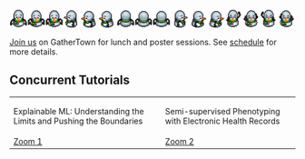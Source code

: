<div class="gather-town">
    <img class="gather-town-avatar" src="/static/images/gather-avatar.png" alt="gather town avatar"/>
    <p class="gather-town-text"><a href="https://gather.town/app/j4TbOZN9zwDb9xsP/CHIL" target="_blank" rel="noopener">Join us</a> on GatherTown for lunch and poster sessions. See <a href="/calendar.html#tab-schedule" rel="noopener">schedule</a> for more details. </p>
</div>

<div class="tutorials">
    <h2>Concurrent Tutorials</h2>
    <table class="table table-tutorials table-bordered table-responsive-md" width="50%">
        <tbody>
            <tr>
                <td>
                    <p>Explainable ML: Understanding the Limits and Pushing the Boundaries</p>
                </td>
                <td>
                    <p>Semi-supervised Phenotyping with Electronic Health Records</p>
                </td>
            </tr>
            <tr>
                <td>
                     <a href="https://acm-org.zoom.us/j/98794992147?pwd=c2tmbG5hb1hxU094U0c1MEZRcEdiUT09" target="_blank" rel="noopener">Zoom 1</a>
                </td>
                <td>
                     <a href="https://acm-org.zoom.us/j/99786872797?pwd=clhvWmg2TWxqRnJsMzNha0ZOaW15dz09" target="_blank" rel="noopener">Zoom 2</a>
                </td>
            </tr>
        </tbody>
    </table>
</div>
